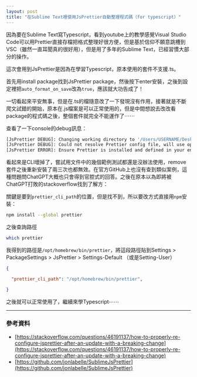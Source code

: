 ```yaml
---
layout: post
title: "在Sublime Text裡使用JsPrettier自動整理程式碼（for typescript）"
---
```



因為要在Sublime Text寫Typescript，看到youtube上的教學感覺Visual Studio Code可以用Prettier直接存檔把格式整理好很方便，但是基於信仰不願意跳槽到VSC（雖然一直耳聞真的很好用），但是用了多年的Sublime Text，已經習慣大部分的操作。

這次會用到JsPrettier是因為在學習Typescript，原本使用的套件不支援.ts。

首先用install package找到JsPrettier package，然後按下enter安裝，之後到設定裡把`auto_format_on_save`改為`true`，應該就大功告成了！

一切看起來平安無事，但是在.ts的檔隨意改了一下發現沒有作用，接著就是不斷爬文試錯的開始，原本在.js檔案是可以正常使用的，但是中間想說去改改看package的程式碼之後，整個套件就完全不能運作了⋯⋯

查看了一下console的debug訊息：

```bash
[JsPrettier DEBUG]: Changing working directory to '/Users/USERNAME/Desktop/hello-world'
[JsPrettier DEBUG]: Could not resolve Prettier config file, will use options defined in Sublime Text.
[JsPrettier ERROR]: Ensure Prettier is installed and defined in your environment PATH variable. You can optionally specify a custom path in 'JsPrettier.sublime-settings' using the 'prettier_cli_path' setting.
```

看起來是CLI壞掉了，嘗試用文件中的幾個範例測試都還是沒辦法使用，remove套件之後重新安裝了兩三次也都無效。在官方GitHub上也沒有查到類似案例，這種問題問ChatGPT大概也只會得到官腔式的回答。之後在原本以為即將被ChatGPT打敗的stackoverflow找到了解方：

關鍵是要到`prettier_cli_path`的位置，但是找不到，所以要改方式直接用`npm`安裝：

```bash
npm install --global prettier
```

之後查詢路徑

```bash
which prettier
```

我得到的路徑是`/opt/homebrew/bin/prettier`，將這段路徑貼到Settings > PackageSettings > JsPrettier > Settings-Default （或是Setting-User）

```json
{

  "prettier_cli_path": "/opt/homebrew/bin/prettier",

}
```

之後就可以正常使用了，繼續來學Typescript⋯⋯

---

### 參考資料
- [https://stackoverflow.com/questions/46191137/how-to-properly-re-configure-jsprettier-after-an-update-with-a-breaking-change](https://stackoverflow.com/questions/46191137/how-to-properly-re-configure-jsprettier-after-an-update-with-a-breaking-change)
- [https://github.com/jonlabelle/SublimeJsPrettier](https://github.com/jonlabelle/SublimeJsPrettier)
